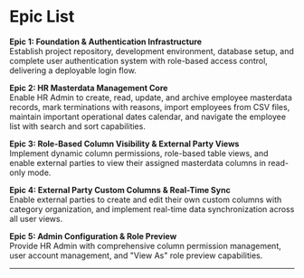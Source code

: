 # Epic List

**Epic 1: Foundation & Authentication Infrastructure**  
Establish project repository, development environment, database setup, and complete user authentication system with role-based access control, delivering a deployable login flow.

**Epic 2: HR Masterdata Management Core**  
Enable HR Admin to create, read, update, and archive employee masterdata records, mark terminations with reasons, import employees from CSV files, maintain important operational dates calendar, and navigate the employee list with search and sort capabilities.

**Epic 3: Role-Based Column Visibility & External Party Views**  
Implement dynamic column permissions, role-based table views, and enable external parties to view their assigned masterdata columns in read-only mode.

**Epic 4: External Party Custom Columns & Real-Time Sync**  
Enable external parties to create and edit their own custom columns with category organization, and implement real-time data synchronization across all user views.

**Epic 5: Admin Configuration & Role Preview**  
Provide HR Admin with comprehensive column permission management, user account management, and "View As" role preview capabilities.

---
